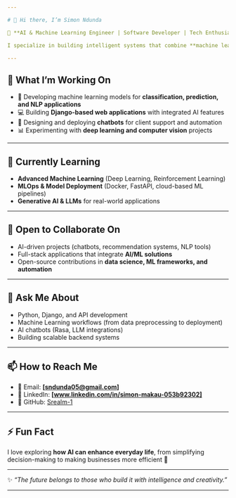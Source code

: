 ```yaml
---

# 👋 Hi there, I’m Simon Ndunda

🚀 **AI & Machine Learning Engineer | Software Developer | Tech Enthusiast**

I specialize in building intelligent systems that combine **machine learning, software engineering, and scalable web applications**. Passionate about solving real-world problems with AI, I enjoy exploring the intersection of **data, automation, and user experience**.

---
```


## 🔭 What I’m Working On

* 🧠 Developing machine learning models for **classification, prediction, and NLP applications**
* 💻 Building **Django-based web applications** with integrated AI features
* 🤖 Designing and deploying **chatbots** for client support and automation
* 📊 Experimenting with **deep learning and computer vision** projects

---

## 🌱 Currently Learning

* **Advanced Machine Learning** (Deep Learning, Reinforcement Learning)
* **MLOps & Model Deployment** (Docker, FastAPI, cloud-based ML pipelines)
* **Generative AI & LLMs** for real-world applications

---

## 👯 Open to Collaborate On

* AI-driven projects (chatbots, recommendation systems, NLP tools)
* Full-stack applications that integrate **AI/ML solutions**
* Open-source contributions in **data science, ML frameworks, and automation**

---

## 💬 Ask Me About

* Python, Django, and API development
* Machine Learning workflows (from data preprocessing to deployment)
* AI chatbots (Rasa, LLM integrations)
* Building scalable backend systems

---

## 📫 How to Reach Me

* 📧 Email: **\[sndunda05@gmail.com]**
* 💼 LinkedIn: **\[www.linkedin.com/in/simon-makau-053b92302]**
* 🐙 GitHub: [Srealm-1](https://github.com/Srealm-1)

---

## ⚡ Fun Fact

I love exploring **how AI can enhance everyday life**, from simplifying decision-making to making businesses more efficient 🚀

---

✨ *“The future belongs to those who build it with intelligence and creativity.”*

---
